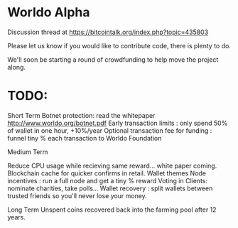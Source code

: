 Worldo Alpha
====

Discussion thread at https://bitcointalk.org/index.php?topic=435803

Please let us know if you would like to contribute code, there is plenty to do.

We'll soon be starting a round of crowdfunding to help move the project along.

TODO:
====

Short Term 
Botnet protection: read the whitepaper http://www.worldo.org/botnet.pdf
Early transaction limits : only spend 50% of wallet in one hour, +10%/year
Optional transaction fee for funding : funnel tiny % each transaction to Worldo Foundation

Medium Term

Reduce CPU usage while recieving same reward... white paper coming.
Blockchain cache for quicker confirms in retail.
Wallet themes
Node incentives : run a full node and get a tiny % reward
Voting in Clients: nominate charities, take polls...
Wallet recovery : split wallets between trusted friends so you'll never lose your money.


Long Term
Unspent coins recovered back into the farming pool after 12 years.
